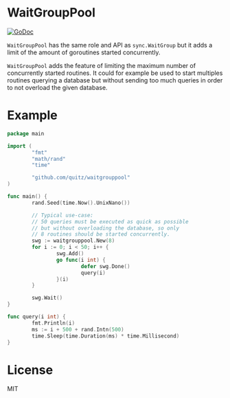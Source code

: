 # WaitGroupPool

[![GoDoc](https://godoc.org/github.com/remeh/waitgrouppool?status.svg)](https://godoc.org/github.com/remeh/waitgrouppool)

`WaitGroupPool` has the same role and API as `sync.WaitGroup` but it adds a limit of the amount of goroutines started concurrently.

`WaitGroupPool` adds the feature of limiting the maximum number of concurrently started routines. It could for example be used to start multiples routines querying a database but without sending too much queries in order to not overload the given database.

# Example

```go
package main

import (
        "fmt"
        "math/rand"
        "time"

        "github.com/quitz/waitgrouppool"
)

func main() {
        rand.Seed(time.Now().UnixNano())

        // Typical use-case:
        // 50 queries must be executed as quick as possible
        // but without overloading the database, so only
        // 8 routines should be started concurrently.
        swg := waitgrouppool.New(8)
        for i := 0; i < 50; i++ {
                swg.Add()
                go func(i int) {
                        defer swg.Done()
                        query(i)
                }(i)
        }

        swg.Wait()
}

func query(i int) {
        fmt.Println(i)
        ms := i + 500 + rand.Intn(500)
        time.Sleep(time.Duration(ms) * time.Millisecond)
}
```

# License

MIT

